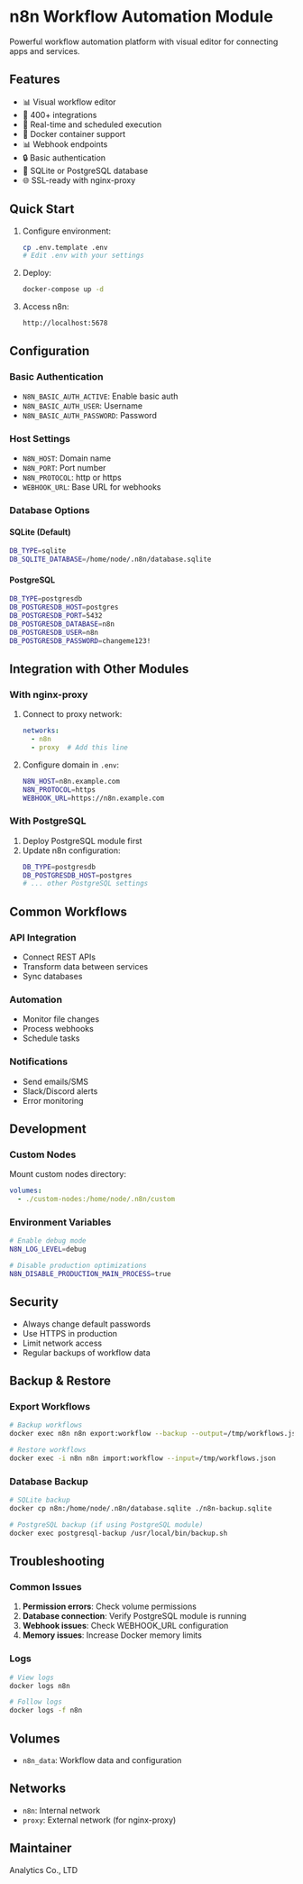 # n8n Workflow Automation Module

Powerful workflow automation platform with visual editor for connecting apps and services.

## Features

- 📊 Visual workflow editor
- 🔗 400+ integrations
- 🔄 Real-time and scheduled execution
- 🐖 Docker container support
- 📊 Webhook endpoints
- 🔒 Basic authentication
- 💾 SQLite or PostgreSQL database
- 🌐 SSL-ready with nginx-proxy

## Quick Start

1. Configure environment:
   ```bash
   cp .env.template .env
   # Edit .env with your settings
   ```

2. Deploy:
   ```bash
   docker-compose up -d
   ```

3. Access n8n:
   ```
   http://localhost:5678
   ```

## Configuration

### Basic Authentication

- `N8N_BASIC_AUTH_ACTIVE`: Enable basic auth
- `N8N_BASIC_AUTH_USER`: Username
- `N8N_BASIC_AUTH_PASSWORD`: Password

### Host Settings

- `N8N_HOST`: Domain name
- `N8N_PORT`: Port number
- `N8N_PROTOCOL`: http or https
- `WEBHOOK_URL`: Base URL for webhooks

### Database Options

#### SQLite (Default)
```bash
DB_TYPE=sqlite
DB_SQLITE_DATABASE=/home/node/.n8n/database.sqlite
```

#### PostgreSQL
```bash
DB_TYPE=postgresdb
DB_POSTGRESDB_HOST=postgres
DB_POSTGRESDB_PORT=5432
DB_POSTGRESDB_DATABASE=n8n
DB_POSTGRESDB_USER=n8n
DB_POSTGRESDB_PASSWORD=changeme123!
```

## Integration with Other Modules

### With nginx-proxy

1. Connect to proxy network:
   ```yaml
   networks:
     - n8n
     - proxy  # Add this line
   ```

2. Configure domain in `.env`:
   ```bash
   N8N_HOST=n8n.example.com
   N8N_PROTOCOL=https
   WEBHOOK_URL=https://n8n.example.com
   ```

### With PostgreSQL

1. Deploy PostgreSQL module first
2. Update n8n configuration:
   ```bash
   DB_TYPE=postgresdb
   DB_POSTGRESDB_HOST=postgres
   # ... other PostgreSQL settings
   ```

## Common Workflows

### API Integration
- Connect REST APIs
- Transform data between services
- Sync databases

### Automation
- Monitor file changes
- Process webhooks
- Schedule tasks

### Notifications
- Send emails/SMS
- Slack/Discord alerts
- Error monitoring

## Development

### Custom Nodes

Mount custom nodes directory:
```yaml
volumes:
  - ./custom-nodes:/home/node/.n8n/custom
```

### Environment Variables

```bash
# Enable debug mode
N8N_LOG_LEVEL=debug

# Disable production optimizations
N8N_DISABLE_PRODUCTION_MAIN_PROCESS=true
```

## Security

- Always change default passwords
- Use HTTPS in production
- Limit network access
- Regular backups of workflow data

## Backup & Restore

### Export Workflows
```bash
# Backup workflows
docker exec n8n n8n export:workflow --backup --output=/tmp/workflows.json

# Restore workflows
docker exec -i n8n n8n import:workflow --input=/tmp/workflows.json
```

### Database Backup
```bash
# SQLite backup
docker cp n8n:/home/node/.n8n/database.sqlite ./n8n-backup.sqlite

# PostgreSQL backup (if using PostgreSQL module)
docker exec postgresql-backup /usr/local/bin/backup.sh
```

## Troubleshooting

### Common Issues

1. **Permission errors**: Check volume permissions
2. **Database connection**: Verify PostgreSQL module is running
3. **Webhook issues**: Check WEBHOOK_URL configuration
4. **Memory issues**: Increase Docker memory limits

### Logs
```bash
# View logs
docker logs n8n

# Follow logs
docker logs -f n8n
```

## Volumes

- `n8n_data`: Workflow data and configuration

## Networks

- `n8n`: Internal network
- `proxy`: External network (for nginx-proxy)

## Maintainer

Analytics Co., LTD